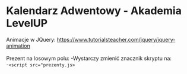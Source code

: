 # Kalendarz Adwentowy - Akademia LevelUP

Animacje w JQuery:
https://www.tutorialsteacher.com/jquery/jquery-animation
<br/>
<br/>
Prezent na losowym polu:
  -Wystarczy zmienić znacznik skryptu na: <br>
  -<code><script src="prezenty.js></script></code>
